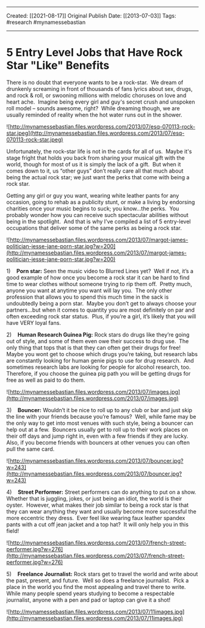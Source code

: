 ___
Created: [[2021-08-17]]
Original Publish Date: [[2013-07-03]]
Tags: #research #mynamessebastian 
___
# 5 Entry Level Jobs that Have Rock Star "Like" Benefits

There is no doubt that everyone wants to be a rock-star.  We dream of drunkenly screaming in front of thousands of fans lyrics about sex, drugs, and rock & roll, or swooning millions with melodic choruses on love and heart ache.  Imagine being every girl and guy's secret crush and unspoken roll model – sounds awesome, right?  While dreaming though, we are usually reminded of reality when the hot water runs out in the shower.

![http://mynamessebastian.files.wordpress.com/2013/07/esq-070113-rock-star.jpeg](http://mynamessebastian.files.wordpress.com/2013/07/esq-070113-rock-star.jpeg)

Unfortunately, the rock-star life is not in the cards for all of us.  Maybe it's stage fright that holds you back from sharing your musical gift with the world, though for most of us it is simply the lack of a gift.  But when it comes down to it, us “other guys” don’t really care all that much about being the actual rock star; we just want the perks that come with being a rock star.

Getting any girl or guy you want, wearing white leather pants for any occasion, going to rehab as a publicity stunt, or make a living by endorsing charities once your music begins to suck; you know…the perks.  You probably wonder how you can receive such spectacular abilities without being in the spotlight.  And that is why I’ve compiled a list of 5 entry-level occupations that deliver some of the same perks as being a rock star.

![http://mynamessebastian.files.wordpress.com/2013/07/margot-james-politician-jesse-jane-porn-star.jpg?w=200](http://mynamessebastian.files.wordpress.com/2013/07/margot-james-politician-jesse-jane-porn-star.jpg?w=200)

1)    **Porn star:** Seen the music video to Blurred Lines yet?  Well if not, it’s a good example of how once you become a rock star it can be hard to find time to wear clothes without someone trying to rip them off.  Pretty much, anyone you want at anytime you want will lay you.  The only other profession that allows you to spend this much time in the sack is undoubtedly being a porn star.  Maybe you don’t get to always choose your partners…but when it comes to quantity you are most definitely on par and often exceeding rock star status.  Plus, if you’re a girl, it’s likely that you will have VERY loyal fans.

2)    **Human Research Guinea Pig:** Rock stars do drugs like they’re going out of style, and some of them even owe their success to drug use.  The only thing that tops that is that they can often get their drugs for free!  Maybe you wont get to choose which drugs you’re taking, but research labs are constantly looking for human genie pigs to use for drug research.  And sometimes research labs are looking for people for alcohol research, too.  Therefore, if you choose the guinea pig path you will be getting drugs for free as well as paid to do them.

![http://mynamessebastian.files.wordpress.com/2013/07/images.jpg](http://mynamessebastian.files.wordpress.com/2013/07/images.jpg)

3)    **Bouncer:** Wouldn’t it be nice to roll up to any club or bar and just skip the line with your friends because you’re famous?  Well, while fame may be the only way to get into most venues with such style, being a bouncer can help out at a few.  Bouncers usually get to roll up to their work places on their off days and jump right in, even with a few friends if they are lucky.  Also, if you become friends with bouncers at other venues you can often pull the same card.

![http://mynamessebastian.files.wordpress.com/2013/07/bouncer.jpg?w=243](http://mynamessebastian.files.wordpress.com/2013/07/bouncer.jpg?w=243)

4)    **Street Performer:** Street performers can do anything to put on a show.  Whether that is juggling, jokes, or just being an idiot, the world is their oyster.  However, what makes their job similar to being a rock star is that they can wear anything they want and usually become more successful the more eccentric they dress.  Ever feel like wearing faux leather spandex pants with a cut off jean jacket and a top hat?  It will only help you in this field!

![http://mynamessebastian.files.wordpress.com/2013/07/french-street-performer.jpg?w=276](http://mynamessebastian.files.wordpress.com/2013/07/french-street-performer.jpg?w=276)

5)    **Freelance Journalist:** Rock stars get to travel the world and write about the past, present, and future.  Well so does a freelance journalist.  Pick a place in the world you find the most appealing and travel there to write.  While many people spend years studying to become a respectable journalist, anyone with a pen and pad or laptop can give it a shot!

![http://mynamessebastian.files.wordpress.com/2013/07/11images.jpg](http://mynamessebastian.files.wordpress.com/2013/07/11images.jpg)